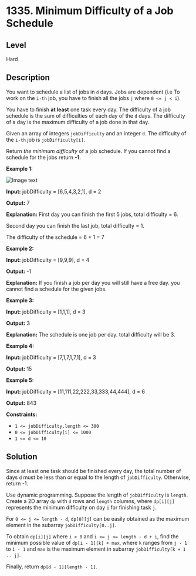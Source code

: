 # 1335. Minimum Difficulty of a Job Schedule
## Level
Hard

## Description
You want to schedule a list of jobs in `d` days. Jobs are dependent (i.e To work on the `i-th` job, you have to finish all the jobs `j` where `0 <= j < i`).

You have to finish **at least** one task every day. The difficulty of a job schedule is the sum of difficulties of each day of the `d` days. The difficulty of a day is the maximum difficulty of a job done in that day.

Given an array of integers `jobDifficulty` and an integer `d`. The difficulty of the `i-th` job is `jobDifficulty[i]`.

Return *the minimum difficulty* of a job schedule. If you cannot find a schedule for the jobs return **-1**.

**Example 1:**

![Image text](https://assets.leetcode.com/uploads/2020/01/16/untitled.png)

**Input:** jobDifficulty = [6,5,4,3,2,1], d = 2

**Output:** 7

**Explanation:** First day you can finish the first 5 jobs, total difficulty = 6.

Second day you can finish the last job, total difficulty = 1.

The difficulty of the schedule = 6 + 1 = 7 

**Example 2:**

**Input:** jobDifficulty = [9,9,9], d = 4

**Output:** -1

**Explanation:** If you finish a job per day you will still have a free day. you cannot find a schedule for the given jobs.

**Example 3:**

**Input:** jobDifficulty = [1,1,1], d = 3

**Output:** 3

**Explanation:** The schedule is one job per day. total difficulty will be 3.

**Example 4:**

**Input:** jobDifficulty = [7,1,7,1,7,1], d = 3

**Output:** 15

**Example 5:**

**Input:** jobDifficulty = [11,111,22,222,33,333,44,444], d = 6

**Output:** 843

**Constraints:**

* `1 <= jobDifficulty.length <= 300`
* `0 <= jobDifficulty[i] <= 1000`
* `1 <= d <= 10`

## Solution
Since at least one task should be finished every day, the total number of days `d` must be less than or equal to the length of `jobDifficulty`. Otherwise, return -1.

Use dynamic programming. Suppose the length of `jobDifficulty` is `length`. Create a 2D array `dp` with `d` rows and `length` columns, where `dp[i][j]` represents the minimum difficulty on day `i` for finishing task `j`.

For `0 <= j <= length - d`, `dp[0][j]` can be easily obtained as the maximum element in the subarray `jobDifficulty[0..j]`.

To obtain `dp[i][j]` where `i > 0` and `i <= j <= length - d + i`, find the minimum possible value of `dp[i - 1][k] + max`, where `k` ranges from `j - 1` to `i - 1` and `max` is the maximum element in subarray `jobDifficulty[k + 1 .. j]`.

Finally, return `dp[d - 1][length - 1]`.
